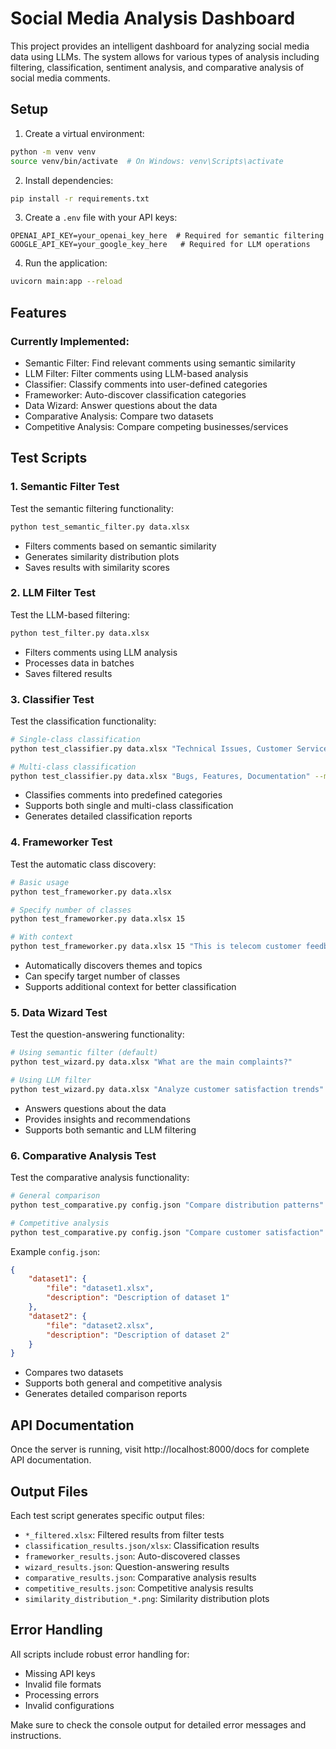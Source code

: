 # Social Media Analysis Dashboard

This project provides an intelligent dashboard for analyzing social media data using LLMs. The system allows for various types of analysis including filtering, classification, sentiment analysis, and comparative analysis of social media comments.

## Setup

1. Create a virtual environment:
```bash
python -m venv venv
source venv/bin/activate  # On Windows: venv\Scripts\activate
```

2. Install dependencies:
```bash
pip install -r requirements.txt
```

3. Create a `.env` file with your API keys:
```
OPENAI_API_KEY=your_openai_key_here  # Required for semantic filtering
GOOGLE_API_KEY=your_google_key_here   # Required for LLM operations
```

4. Run the application:
```bash
uvicorn main:app --reload
```

## Features

### Currently Implemented:
- Semantic Filter: Find relevant comments using semantic similarity
- LLM Filter: Filter comments using LLM-based analysis
- Classifier: Classify comments into user-defined categories
- Frameworker: Auto-discover classification categories
- Data Wizard: Answer questions about the data
- Comparative Analysis: Compare two datasets
- Competitive Analysis: Compare competing businesses/services

## Test Scripts

### 1. Semantic Filter Test
Test the semantic filtering functionality:
```bash
python test_semantic_filter.py data.xlsx
```
- Filters comments based on semantic similarity
- Generates similarity distribution plots
- Saves results with similarity scores

### 2. LLM Filter Test
Test the LLM-based filtering:
```bash
python test_filter.py data.xlsx
```
- Filters comments using LLM analysis
- Processes data in batches
- Saves filtered results

### 3. Classifier Test
Test the classification functionality:
```bash
# Single-class classification
python test_classifier.py data.xlsx "Technical Issues, Customer Service, Product Feedback"

# Multi-class classification
python test_classifier.py data.xlsx "Bugs, Features, Documentation" --multi-class
```
- Classifies comments into predefined categories
- Supports both single and multi-class classification
- Generates detailed classification reports

### 4. Frameworker Test
Test the automatic class discovery:
```bash
# Basic usage
python test_frameworker.py data.xlsx

# Specify number of classes
python test_frameworker.py data.xlsx 15

# With context
python test_frameworker.py data.xlsx 15 "This is telecom customer feedback data"
```
- Automatically discovers themes and topics
- Can specify target number of classes
- Supports additional context for better classification

### 5. Data Wizard Test
Test the question-answering functionality:
```bash
# Using semantic filter (default)
python test_wizard.py data.xlsx "What are the main complaints?"

# Using LLM filter
python test_wizard.py data.xlsx "Analyze customer satisfaction trends" --llm-filter
```
- Answers questions about the data
- Provides insights and recommendations
- Supports both semantic and LLM filtering

### 6. Comparative Analysis Test
Test the comparative analysis functionality:
```bash
# General comparison
python test_comparative.py config.json "Compare distribution patterns"

# Competitive analysis
python test_comparative.py config.json "Compare customer satisfaction" --competitive
```

Example `config.json`:
```json
{
    "dataset1": {
        "file": "dataset1.xlsx",
        "description": "Description of dataset 1"
    },
    "dataset2": {
        "file": "dataset2.xlsx",
        "description": "Description of dataset 2"
    }
}
```
- Compares two datasets
- Supports both general and competitive analysis
- Generates detailed comparison reports

## API Documentation

Once the server is running, visit http://localhost:8000/docs for complete API documentation.

## Output Files

Each test script generates specific output files:

- `*_filtered.xlsx`: Filtered results from filter tests
- `classification_results.json/xlsx`: Classification results
- `frameworker_results.json`: Auto-discovered classes
- `wizard_results.json`: Question-answering results
- `comparative_results.json`: Comparative analysis results
- `competitive_results.json`: Competitive analysis results
- `similarity_distribution_*.png`: Similarity distribution plots

## Error Handling

All scripts include robust error handling for:
- Missing API keys
- Invalid file formats
- Processing errors
- Invalid configurations

Make sure to check the console output for detailed error messages and instructions. 